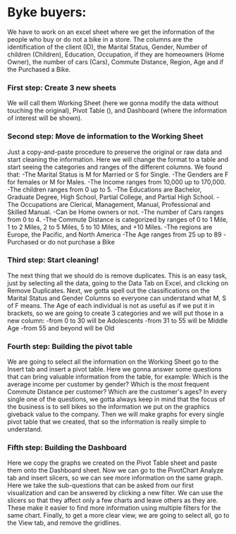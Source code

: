 # Byke buyers:
We have to work on an excel sheet where we get the information of the people who buy or do not a bike in a store.
The columns are the identification of the client (ID), the Marital Status, Gender, Number of children (Children), Education, Occupation, if they are homeowners (Home Owner), the number of cars (Cars), Commute Distance, Region, Age and if the Purchased a Bike.

### First step: Create 3 new sheets
We will call them Working Sheet (here we gonna modify the data without touching the original), Pivot Table (), and Dashboard (where the information of interest will be shown).

### Second step: Move de information to the Working Sheet
Just a copy-and-paste procedure to preserve the original or raw data and start cleaning the information.
Here we will change the format to a table and start seeing the categories and ranges of the different columns.
We found that:
-The Marital Status is M for Married or S for Single. 
-The Genders are F for females or M for Males.
-The Income ranges from 10,000 up to  170,000.
-The children ranges from 0 up to 5.
-The Educations are Bachelor,  Graduate Degree, High School, Partial College, and Partial High School. 
-The Occupations are Clerical, Management, Manual, Professional and Skilled Manual. 
-Can be Home owners or not. 
-The number of Cars ranges from 0 to 4. 
-The Commute Distance is categorized by ranges of 0 to 1 Mile, 1 to 2 Miles, 2 to 5 Miles, 5 to 10 Miles, and +10 Miles.
-The regions are Europe, the Pacific, and North America
-The Age ranges from 25 up to 89
-Purchased or do not purchase a Bike

### Third step: Start cleaning!
The next thing that we should do is remove duplicates. This is an easy task, just by selecting all the data, going to the Data Tab on Excel, and clicking on Remove Duplicates.
Next, we gotta spell out the classifications on the Marital Status and Gender Columns so everyone can understand what M, S of F means. 
The Age of each individual is not as useful as if we put it in brackets, so we are going to create 3 categories and we will put those in a new column:
-from 0 to 30 will be Adolescents
-from 31 to 55 will be Middle Age
-from 55 and beyond will be Old

### Fourth step: Building the pivot table
We are going to select all the information on the Working Sheet go to the Insert tab and insert a pivot table.
Here we gonna answer some questions that can bring valuable information from the table, for example:
Which is the average income per customer by gender?
Which is the most frequent Commute Distance per customer?
Which are the customer's ages?
In every single one of the questions, we gotta always keep in mind that the focus of the business is to sell bikes so the information we put on the graphics giveback value to the company.
Then we will make graphs for every single pivot table that we created, that so the information is really simple to understand.

### Fifth step: Building the Dashboard
Here we copy the graphs we created on the Pivot Table sheet and paste them onto the Dashboard sheet.
Now we can go to the PivotChart Analyze tab and insert slicers, so we can see more information on the same graph.
Here we take the sub-questions that can be asked from our first visualization and can be answered by clicking a new filter.
We can use the slicers so that they affect only a few charts and leave others as they are. These make it easier to find more information using multiple filters for the same chart.
Finally, to get a more clear view, we are going to select all, go to the View tab, and remove the gridlines.